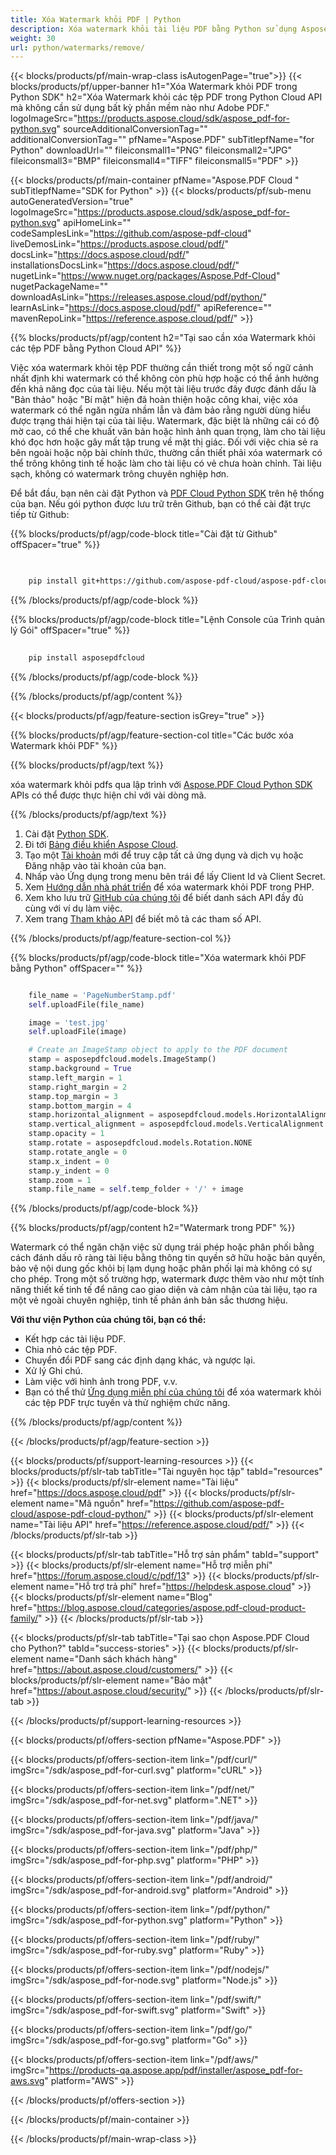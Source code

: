 ```yaml
---
title: Xóa Watermark khỏi PDF | Python
description: Xóa watermark khỏi tài liệu PDF bằng Python sử dụng Aspose.PDF Cloud SDK.
weight: 30
url: python/watermarks/remove/
---
```


{{< blocks/products/pf/main-wrap-class isAutogenPage="true">}}
{{< blocks/products/pf/upper-banner h1="Xóa Watermark khỏi PDF trong Python SDK" h2="Xóa Watermark khỏi các tệp PDF trong Python Cloud API mà không cần sử dụng bất kỳ phần mềm nào như Adobe PDF." logoImageSrc="https://products.aspose.cloud/sdk/aspose_pdf-for-python.svg" sourceAdditionalConversionTag="" additionalConversionTag="" pfName="Aspose.PDF" subTitlepfName="for Python" downloadUrl="" fileiconsmall1="PNG" fileiconsmall2="JPG" fileiconsmall3="BMP" fileiconsmall4="TIFF" fileiconsmall5="PDF" >}}

{{< blocks/products/pf/main-container pfName="Aspose.PDF Cloud " subTitlepfName="SDK for Python" >}}
{{< blocks/products/pf/sub-menu autoGeneratedVersion="true" logoImageSrc="https://products.aspose.cloud/sdk/aspose_pdf-for-python.svg" apiHomeLink="" codeSamplesLink="https://github.com/aspose-pdf-cloud" liveDemosLink="https://products.aspose.cloud/pdf/" docsLink="https://docs.aspose.cloud/pdf/" installationsDocsLink="https://docs.aspose.cloud/pdf/" nugetLink="https://www.nuget.org/packages/Aspose.Pdf-Cloud" nugetPackageName="" downloadAsLink="https://releases.aspose.cloud/pdf/python/" learnAsLink="https://docs.aspose.cloud/pdf/" apiReference="" mavenRepoLink="https://reference.aspose.cloud/pdf/" >}}

{{% blocks/products/pf/agp/content h2="Tại sao cần xóa Watermark khỏi các tệp PDF bằng Python Cloud API" %}}

Việc xóa watermark khỏi tệp PDF thường cần thiết trong một số ngữ cảnh nhất định khi watermark có thể không còn phù hợp hoặc có thể ảnh hưởng đến khả năng đọc của tài liệu.
Nếu một tài liệu trước đây được đánh dấu là "Bản thảo" hoặc "Bí mật" hiện đã hoàn thiện hoặc công khai, việc xóa watermark có thể ngăn ngừa nhầm lẫn và đảm bảo rằng người dùng hiểu được trạng thái hiện tại của tài liệu. Watermark, đặc biệt là những cái có độ mờ cao, có thể che khuất văn bản hoặc hình ảnh quan trọng, làm cho tài liệu khó đọc hơn hoặc gây mất tập trung về mặt thị giác. Đối với việc chia sẻ ra bên ngoài hoặc nộp bài chính thức, thường cần thiết phải xóa watermark có thể trông không tinh tế hoặc làm cho tài liệu có vẻ chưa hoàn chỉnh. Tài liệu sạch, không có watermark trông chuyên nghiệp hơn.

Để bắt đầu, bạn nên cài đặt Python và [PDF Cloud Python SDK](https://pypi.org/project/asposepdfcloud/) trên hệ thống của bạn.
Nếu gói python được lưu trữ trên Github, bạn có thể cài đặt trực tiếp từ Github:

{{% blocks/products/pf/agp/code-block title="Cài đặt từ Github" offSpacer="true" %}}

```bash

     
    pip install git+https://github.com/aspose-pdf-cloud/aspose-pdf-cloud-python.git


```

{{% /blocks/products/pf/agp/code-block %}}

{{% blocks/products/pf/agp/code-block title="Lệnh Console của Trình quản lý Gói" offSpacer="true" %}}

```bash
     
    pip install asposepdfcloud

```

{{% /blocks/products/pf/agp/code-block %}}

{{% /blocks/products/pf/agp/content %}}

{{< blocks/products/pf/agp/feature-section isGrey="true" >}}

{{% blocks/products/pf/agp/feature-section-col title="Các bước xóa Watermark khỏi PDF" %}}

{{% blocks/products/pf/agp/text %}}

xóa watermark khỏi pdfs qua lập trình với
[Aspose.PDF Cloud Python SDK](https://products.aspose.cloud/pdf/python/)
APIs có thể được thực hiện chỉ với vài dòng mã.

{{% /blocks/products/pf/agp/text %}}

1. Cài đặt [Python SDK](https://pypi.org/project/asposepdfcloud/).
1. Đi tới [Bảng điều khiển Aspose Cloud](https://dashboard.aspose.cloud/).
1. Tạo một [Tài khoản](https://docs.aspose.cloud/display/storagecloud/Creating+and+Managing+Account) mới để truy cập tất cả ứng dụng và dịch vụ hoặc Đăng nhập vào tài khoản của bạn.
1. Nhấp vào Ứng dụng trong menu bên trái để lấy Client Id và Client Secret.
1. Xem [Hướng dẫn nhà phát triển](https://docs.aspose.cloud/pdf/working-with-stamps/) để xóa watermark khỏi PDF trong PHP.
1. Xem kho lưu trữ [GitHub của chúng tôi](https://github.com/aspose-pdf-cloud/aspose-pdf-cloud-python/) để biết danh sách API đầy đủ cùng với ví dụ làm việc.
1. Xem trang [Tham khảo API](https://reference.aspose.cloud/pdf/#/Merge) để biết mô tả các tham số API.

{{% /blocks/products/pf/agp/feature-section-col %}}

{{% blocks/products/pf/agp/code-block title="Xóa watermark khỏi PDF bằng Python" offSpacer="" %}}

```python

	file_name = 'PageNumberStamp.pdf'
	self.uploadFile(file_name)

	image = 'test.jpg'
	self.uploadFile(image)

	# Create an ImageStamp object to apply to the PDF document
	stamp = asposepdfcloud.models.ImageStamp()
	stamp.background = True
	stamp.left_margin = 1
	stamp.right_margin = 2
	stamp.top_margin = 3
	stamp.bottom_margin = 4
	stamp.horizontal_alignment = asposepdfcloud.models.HorizontalAlignment.CENTER
	stamp.vertical_alignment = asposepdfcloud.models.VerticalAlignment.CENTER
	stamp.opacity = 1
	stamp.rotate = asposepdfcloud.models.Rotation.NONE
	stamp.rotate_angle = 0
	stamp.x_indent = 0
	stamp.y_indent = 0
	stamp.zoom = 1
	stamp.file_name = self.temp_folder + '/' + image
```

{{% /blocks/products/pf/agp/code-block %}}

{{% blocks/products/pf/agp/content h2="Watermark trong PDF" %}}

Watermark có thể ngăn chặn việc sử dụng trái phép hoặc phân phối bằng cách đánh dấu rõ ràng tài liệu bằng thông tin quyền sở hữu hoặc bản quyền, bảo vệ nội dung gốc khỏi bị lạm dụng hoặc phân phối lại mà không có sự cho phép.
Trong một số trường hợp, watermark được thêm vào như một tính năng thiết kế tinh tế để nâng cao giao diện và cảm nhận của tài liệu, tạo ra một vẻ ngoài chuyên nghiệp, tinh tế phản ánh bản sắc thương hiệu.

**Với thư viện Python của chúng tôi, bạn có thể:**

+ Kết hợp các tài liệu PDF.
+ Chia nhỏ các tệp PDF.
+ Chuyển đổi PDF sang các định dạng khác, và ngược lại.
+ Xử lý Ghi chú.
+ Làm việc với hình ảnh trong PDF, v.v.
+ Bạn có thể thử [Ứng dụng miễn phí của chúng tôi](https://products.aspose.app/pdf/remove-watermark) để xóa watermark khỏi các tệp PDF trực tuyến và thử nghiệm chức năng.

{{% /blocks/products/pf/agp/content %}}

{{< /blocks/products/pf/agp/feature-section >}}

{{< blocks/products/pf/support-learning-resources >}}
{{< blocks/products/pf/slr-tab tabTitle="Tài nguyên học tập" tabId="resources" >}}
{{< blocks/products/pf/slr-element name="Tài liệu" href="https://docs.aspose.cloud/pdf" >}}
{{< blocks/products/pf/slr-element name="Mã nguồn" href="https://github.com/aspose-pdf-cloud/aspose-pdf-cloud-python/" >}}
{{< blocks/products/pf/slr-element name="Tài liệu API" href="https://reference.aspose.cloud/pdf/" >}}
{{< /blocks/products/pf/slr-tab >}}

{{< blocks/products/pf/slr-tab tabTitle="Hỗ trợ sản phẩm" tabId="support" >}}
{{< blocks/products/pf/slr-element name="Hỗ trợ miễn phí" href="https://forum.aspose.cloud/c/pdf/13" >}}
{{< blocks/products/pf/slr-element name="Hỗ trợ trả phí" href="https://helpdesk.aspose.cloud" >}}
{{< blocks/products/pf/slr-element name="Blog" href="https://blog.aspose.cloud/categories/aspose.pdf-cloud-product-family/" >}}
{{< /blocks/products/pf/slr-tab >}}

{{< blocks/products/pf/slr-tab tabTitle="Tại sao chọn Aspose.PDF Cloud cho Python?" tabId="success-stories" >}}
{{< blocks/products/pf/slr-element name="Danh sách khách hàng" href="https://about.aspose.cloud/customers/" >}}
{{< blocks/products/pf/slr-element name="Bảo mật" href="https://about.aspose.cloud/security/" >}}
{{< /blocks/products/pf/slr-tab >}}

{{< /blocks/products/pf/support-learning-resources >}}

{{< blocks/products/pf/offers-section pfName="Aspose.PDF" >}}

{{< blocks/products/pf/offers-section-item link="/pdf/curl/" imgSrc="/sdk/aspose_pdf-for-curl.svg" platform="cURL" >}}

{{< blocks/products/pf/offers-section-item link="/pdf/net/" imgSrc="/sdk/aspose_pdf-for-net.svg" platform=".NET" >}}

{{< blocks/products/pf/offers-section-item link="/pdf/java/" imgSrc="/sdk/aspose_pdf-for-java.svg" platform="Java" >}}

{{< blocks/products/pf/offers-section-item link="/pdf/php/" imgSrc="/sdk/aspose_pdf-for-php.svg" platform="PHP" >}}

{{< blocks/products/pf/offers-section-item link="/pdf/android/" imgSrc="/sdk/aspose_pdf-for-android.svg" platform="Android" >}}

{{< blocks/products/pf/offers-section-item link="/pdf/python/" imgSrc="/sdk/aspose_pdf-for-python.svg" platform="Python" >}}

{{< blocks/products/pf/offers-section-item link="/pdf/ruby/" imgSrc="/sdk/aspose_pdf-for-ruby.svg" platform="Ruby" >}}

{{< blocks/products/pf/offers-section-item link="/pdf/nodejs/" imgSrc="/sdk/aspose_pdf-for-node.svg" platform="Node.js" >}}

{{< blocks/products/pf/offers-section-item link="/pdf/swift/" imgSrc="/sdk/aspose_pdf-for-swift.svg" platform="Swift" >}}

{{< blocks/products/pf/offers-section-item link="/pdf/go/" imgSrc="/sdk/aspose_pdf-for-go.svg" platform="Go" >}}

{{< blocks/products/pf/offers-section-item link="/pdf/aws/" imgSrc="https://products-qa.aspose.app/pdf/installer/aspose_pdf-for-aws.svg" platform="AWS" >}}

{{< /blocks/products/pf/offers-section >}}

<!-- aboutfile Ends -->

{{< /blocks/products/pf/main-container >}}

{{< /blocks/products/pf/main-wrap-class >}}
